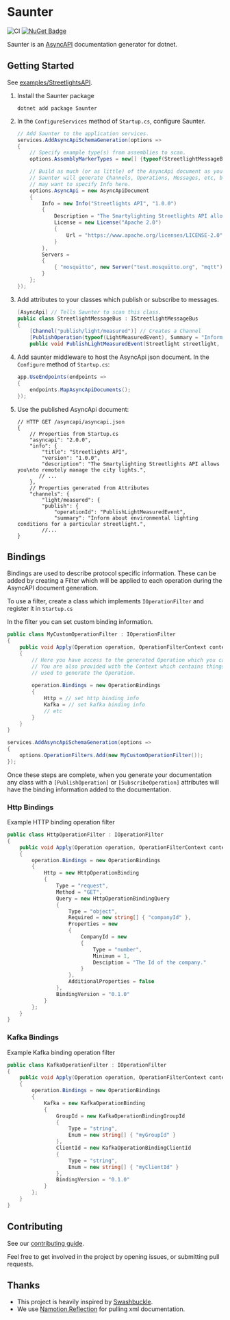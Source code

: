 # Saunter

![CI](https://github.com/tehmantra/saunter/workflows/CI/badge.svg)
[![NuGet Badge](https://buildstats.info/nuget/saunter?includePreReleases=true)](https://www.nuget.org/packages/Saunter/)

Saunter is an [AsyncAPI](https://github.com/asyncapi/asyncapi) documentation generator for dotnet.

## Getting Started

See [examples/StreetlightsAPI](examples/StreetlightsAPI).


1. Install the Saunter package

    ```
    dotnet add package Saunter
    ```

2. In the `ConfigureServices` method of `Startup.cs`, configure Saunter.

    ```csharp
    // Add Saunter to the application services. 
    services.AddAsyncApiSchemaGeneration(options =>
    {
        // Specify example type(s) from assemblies to scan.
        options.AssemblyMarkerTypes = new[] {typeof(StreetlightMessageBus)};

        // Build as much (or as little) of the AsyncApi document as you like.
        // Saunter will generate Channels, Operations, Messages, etc, but you
        // may want to specify Info here.
        options.AsyncApi = new AsyncApiDocument
        {
            Info = new Info("Streetlights API", "1.0.0")
            {
                Description = "The Smartylighting Streetlights API allows you\nto remotely manage the city lights.",
                License = new License("Apache 2.0")
                {
                    Url = "https://www.apache.org/licenses/LICENSE-2.0"
                }
            },
            Servers =
            {
                { "mosquitto", new Server("test.mosquitto.org", "mqtt") }
            }
        };
    });
    ```

3. Add attributes to your classes which publish or subscribe to messages.

    ```csharp
    [AsyncApi] // Tells Saunter to scan this class.
    public class StreetlightMessageBus : IStreetlightMessageBus
    {
        [Channel("publish/light/measured")] // Creates a Channel
        [PublishOperation(typeof(LightMeasuredEvent), Summary = "Inform about environmental lighting conditions for a particular streetlight.")] // A simple Publish operation.
        public void PublishLightMeasuredEvent(Streetlight streetlight, int lumens) {}
    ```

4. Add saunter middleware to host the AsyncApi json document. In the `Configure` method of `Startup.cs`:

    ```csharp
    app.UseEndpoints(endpoints =>
    {
        endpoints.MapAsyncApiDocuments();
    });
    ```

5. Use the published AsyncApi document:

    ```jsonc
    // HTTP GET /asyncapi/asyncapi.json
    {
        // Properties from Startup.cs
        "asyncapi": "2.0.0",
        "info": {
            "title": "Streetlights API",
            "version": "1.0.0",
            "description": "The Smartylighting Streetlights API allows you\nto remotely manage the city lights.",
           // ...
        },
        // Properties generated from Attributes
        "channels": {
            "light/measured": {
            "publish": {
                "operationId": "PublishLightMeasuredEvent",
                "summary": "Inform about environmental lighting conditions for a particular streetlight.",
            //...
    }
    ```

## Bindings
Bindings are used to describe protocol specific information. These can be added by creating a Filter which will be applied to each operation during the AsyncAPI document generation.

To use a filter, create a class which implements `IOperationFilter` and register it in `Startup.cs` 

In the filter you can set custom binding information.

```csharp
public class MyCustomOperationFilter : IOperationFilter
{
    public void Apply(Operation operation, OperationFilterContext context)
    {
        // Here you have access to the generated Operation which you can modify.
        // You are also provided with the Context which contains things like the MethodInfo and Attribute
        // used to generate the Operation.
        
        operation.Bindings = new OperationBindings
        {
            Http = // set http binding info
            Kafka = // set kafka binding info
            // etc
        }
    }
}
```

```csharp
services.AddAsyncApiSchemaGeneration(options =>
{
    options.OperationFilters.Add(new MyCustomOperationFilter());
});
```

Once these steps are complete, when you generate your documentation any class with a `[PublishOperation]` or `[SubscribeOperation]` attributes will have the binding information added to the documentation.


### Http Bindings

Example HTTP binding operation filter
 
```csharp
public class HttpOperationFilter : IOperationFilter
{
    public void Apply(Operation operation, OperationFilterContext context)
    {
        operation.Bindings = new OperationBindings
        {
            Http = new HttpOperationBinding
            {
                Type = "request",
                Method = "GET",
                Query = new HttpOperationBindingQuery
                {
                    Type = "object",
                    Required = new string[] { "companyId" },
                    Properties = new
                    {
                        CompanyId = new
                        {
                            Type = "number",
                            Minimum = 1,
                            Desciption = "The Id of the company."
                        }
                    },
                    AdditionalProperties = false
                },
                BindingVersion = "0.1.0"
            }
        };
    }
}
```

### Kafka Bindings
 
Example Kafka binding operation filter

```csharp
public class KafkaOperationFilter : IOperationFilter
{
    public void Apply(Operation operation, OperationFilterContext context)
    {
        operation.Bindings = new OperationBindings
        {
            Kafka = new KafkaOperationBinding
            {          
                GroupId = new KafkaOperationBindingGroupId
                {
                    Type = "string",
                    Enum = new string[] { "myGroupId" }     
                },
                ClientId = new KafkaOperationBindingClientId
                {
                    Type = "string",
                    Enum = new string[] { "myClientId" }
                },
                BindingVersion = "0.1.0"
            }
        };
    }
}
```

## Contributing

See our [contributing guide](./CONTRIBUTING.md).

Feel free to get involved in the project by opening issues, or submitting pull requests.

## Thanks

* This project is heavily inspired by [Swashbuckle](https://github.com/domaindrivendev/Swashbuckle.AspNetCore).
* We use [Namotion.Reflection](https://github.com/RicoSuter/Namotion.Reflection) for pulling xml documentation.

